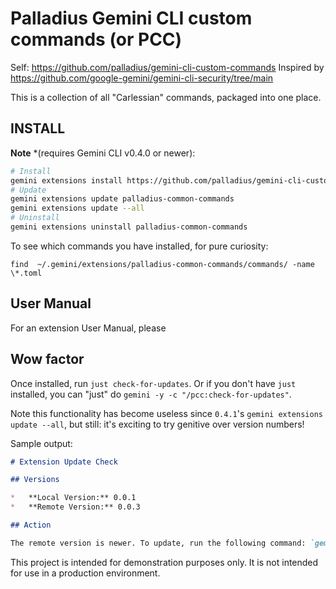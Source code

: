 # Palladius Gemini CLI custom commands (or PCC)

Self: https://github.com/palladius/gemini-cli-custom-commands
Inspired by https://github.com/google-gemini/gemini-cli-security/tree/main

This is a collection of all "Carlessian" commands, packaged into one place.

## INSTALL

**Note** *(requires Gemini CLI v0.4.0 or newer):

```bash
# Install
gemini extensions install https://github.com/palladius/gemini-cli-custom-commands
# Update
gemini extensions update palladius-common-commands
gemini extensions update --all
# Uninstall
gemini extensions uninstall palladius-common-commands
```

To see which commands you have installed, for pure curiosity:

`find  ~/.gemini/extensions/palladius-common-commands/commands/ -name \*.toml`

## User Manual

For an extension User Manual, please

## Wow factor

Once installed, run `just check-for-updates`. Or if you don't have `just` installed, you can "just" do `gemini -y -c "/pcc:check-for-updates"`.

Note this functionality has become useless since `0.4.1`'s `gemini extensions update --all`, but still: it's exciting to try genitive over version numbers!

Sample output:

```markdown
# Extension Update Check

## Versions

*   **Local Version:** 0.0.1
*   **Remote Version:** 0.0.3

## Action

The remote version is newer. To update, run the following command: `gemini extensions update palladius-common-commands`

```

This project is intended for demonstration purposes only. It is not intended for use in a production environment.
